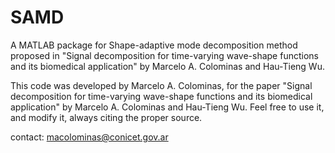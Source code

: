 # SAMD
A MATLAB package for Shape-adaptive mode decomposition method proposed in "Signal decomposition for time-varying wave-shape functions and its biomedical application" by Marcelo A. Colominas and Hau-Tieng Wu.

This code was developed by Marcelo A. Colominas, for the paper "Signal decomposition for time-varying wave-shape functions and its biomedical application" by Marcelo A. Colominas and Hau-Tieng Wu.
Feel free to use it, and modify it, always citing the proper source.

contact: macolominas@conicet.gov.ar
